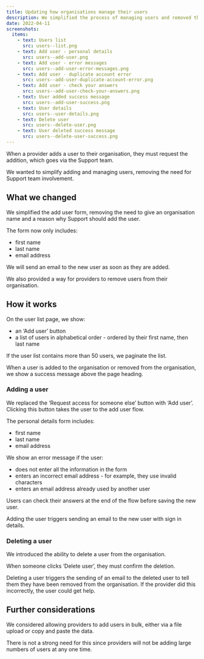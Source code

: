 ```yaml
---
title: Updating how organisations manage their users
description: We simplified the process of managing users and removed the need for Support team involvement
date: 2022-04-11
screenshots:
  items:
    - text: Users list
      src: users--list.png
    - text: Add user - personal details
      src: users--add-user.png
    - text: Add user - error messages
      src: users--add-user-error-messages.png
    - text: Add user - duplicate account error
      src: users--add-user-duplicate-account-error.png
    - text: Add user - check your answers
      src: users--add-user-check-your-answers.png
    - text: User added success message
      src: users--add-user-success.png
    - text: User details
      src: users--user-details.png
    - text: Delete user
      src: users--delete-user.png
    - text: User deleted success message
      src: users--delete-user-success.png
---
```


When a provider adds a user to their organisation, they must request the addition, which goes via the Support team.

We wanted to simplify adding and managing users, removing the need for Support team involvement.

## What we changed

We simplified the add user form, removing the need to give an organisation name and a reason why Support should add the user.

The form now only includes:

- first name
- last name
- email address

We will send an email to the new user as soon as they are added.

We also provided a way for providers to remove users from their organisation.

## How it works

On the user list page, we show:

- an ‘Add user’ button
- a list of users in alphabetical order - ordered by their first name, then last name

If the user list contains more than 50 users, we paginate the list.

When a user is added to the organisation or removed from the organisation, we show a success message above the page heading.

### Adding a user

We replaced the ‘Request access for someone else’ button with ‘Add user’. Clicking this button takes the user to the add user flow.

The personal details form includes:

- first name
- last name
- email address

We show an error message if the user:

- does not enter all the information in the form
- enters an incorrect email address - for example, they use invalid characters
- enters an email address already used by another user

Users can check their answers at the end of the flow before saving the new user.

Adding the user triggers sending an email to the new user with sign in details.

### Deleting a user

We introduced the ability to delete a user from the organisation.

When someone clicks ‘Delete user’, they must confirm the deletion.

Deleting a user triggers the sending of an email to the deleted user to tell them they have been removed from the organisation. If the provider did this incorrectly, the user could get help.

## Further considerations

We considered allowing providers to add users in bulk, either via a file upload or copy and paste the data.

There is not a strong need for this since providers will not be adding large numbers of users at any one time.
